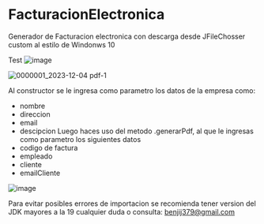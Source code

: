 # FacturacionElectronica

Generador de Facturacion electronica con descarga desde JFileChosser custom al estilo de Windonws 10

Test
![image](https://github.com/Benji379/FacturacionElectronica/assets/108637204/d1569a56-af7f-4bd7-af50-917ec327e7fb)

![0000001_2023-12-04 pdf-1](https://github.com/Benji379/FacturacionElectronica/assets/108637204/aae3029e-f48e-4cec-9dce-ab18d3213c44)

Al constructor se le ingresa como parametro los datos de la empresa como:
 - nombre
 - direccion
 - email
 - descipcion
Luego haces uso del metodo .generarPdf, al que le ingresas como parametro los siguientes datos
 - codigo de factura
 - empleado
 - cliente
 - emailCliente
 
![image](https://github.com/Benji379/FacturacionElectronica/assets/108637204/b4fa607b-4610-48b3-ba36-79eb7f606874)

Para evitar posibles errores de importacion se recomienda tener version del JDK mayores a la 19
cualquier duda o consulta: benjij379@gmail.com

